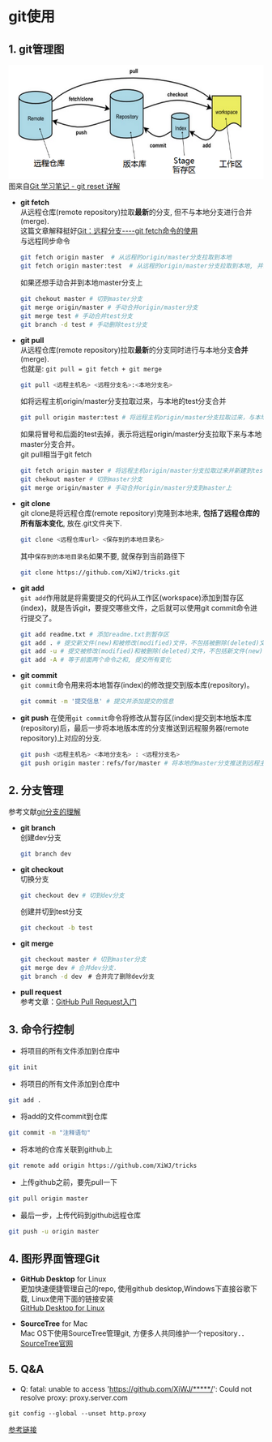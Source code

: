 # git使用
## 1. git管理图
![](pics/git_pic.png)<br>
图来自[Git 学习笔记 - git reset 详解](https://zhouhao.me/2017/08/27/detailed-explanation-of-git-reset/)

- **git fetch** <br>
  从远程仓库(remote repository)拉取**最新**的分支, 但不与本地分支进行合并(merge).<br>
  这篇文章解释挺好[Git：远程分支----git fetch命令的使用](https://blog.csdn.net/qq_42780289/article/details/98049574)<br>
  与远程同步命令
  ```bash
  git fetch origin master  # 从远程的origin/master分支拉取到本地
  git fetch origin master:test  # 从远程的origin/master分支拉取到本地, 并新建一个test分支
  ```
  如果还想手动合并到本地master分支上<br>
  ```bash
  git chekout master # 切到master分支
  git merge origin/master # 手动合并origin/master分支
  git merge test # 手动合并test分支
  git branch -d test # 手动删除test分支 
  ```

- **git pull** <br>
  从远程仓库(remote repository)拉取**最新**的分支同时进行与本地分支**合并**(merge).<br>
  也就是: ```git pull = git fetch + git merge``` <br>
  ```bash
  git pull <远程主机名> <远程分支名>:<本地分支名>
  ```
  如将远程主机origin/master分支拉取过来，与本地的test分支合并<br>
  ```bash
  git pull origin master:test # 将远程主机origin/master分支拉取过来，与本地的test分支合并
  ```
  如果将冒号和后面的test去掉，表示将远程origin/master分支拉取下来与本地master分支合并。<br>
  git pull相当于git fetch<br>
  ```bash
  git fetch origin master # 将远程主机origin/master分支拉取过来并新建到test分支
  git chekout master # 切到master分支
  git merge origin/master # 手动合并origin/master分支到master上
  ```
  
- **git clone**<br>
  git clone是将远程仓库(remote repository)克隆到本地来, **包括了远程仓库的所有版本变化**, 放在.git文件夹下.<br>
  ```bash
  git clone <远程仓库url> <保存到的本地目录名>
  ```
  其中`保存到的本地目录名`如果不要, 就保存到当前路径下<br>
  ```bash
  git clone https://github.com/XiWJ/tricks.git
  ```
  
- **git add**<br>
  `git add`作用就是将需要提交的代码从工作区(workspace)添加到暂存区(index)，就是告诉git，要提交哪些文件，之后就可以使用git commit命令进行提交了。<br>
  ```bash
  git add readme.txt # 添加readme.txt到暂存区
  git add . # 提交新文件(new)和被修改(modified)文件，不包括被删除(deleted)文件
  git add -u # 提交被修改(modified)和被删除(deleted)文件，不包括新文件(new)
  git add -A # 等于前面两个命令之和, 提交所有变化
  ```

- **git commit**<br>
  `git commit`命令用来将本地暂存(index)的修改提交到版本库(repository)。<br>
  ```bash
  git commit -m '提交信息' # 提交并添加提交的信息
  ```
  
- **git push**
  在使用`git commit`命令将修改从暂存区(index)提交到本地版本库(repository)后，最后一步将本地版本库的分支推送到远程服务器(remote repository)上对应的分支.
  ```bash
  git push <远程主机名> <本地分支名> : <远程分支名>
  git push origin master：refs/for/master # 将本地的master分支推送到远程主机origin上的对应master分支
  ```

## 2. 分支管理
参考文献[git分支的理解](https://www.cnblogs.com/matengfei123/p/8252128.html)<br>
- **git branch**<br>
  创建dev分支<br>
  ```bash
  git branch dev
  ```
- **git checkout**<br>
  切换分支<br>
  ```bash
  git checkout dev # 切到dev分支
  ```
  创建并切到test分支<br>
  ```bash
  git checkout -b test
  ```
- **git merge**<br>
  ```bash
  git checkout master # 切到master分支
  git merge dev # 合并dev分支．
  git branch -d dev　# 合并完了删除dev分支
  ```
- **pull request**<br>
  参考文章：[GitHub Pull Request入门](https://zhuanlan.zhihu.com/p/51199833)

## 3. 命令行控制
- 将项目的所有文件添加到仓库中
```bash
git init
```
- 将项目的所有文件添加到仓库中
```bash
git add .
```
- 将add的文件commit到仓库
```bash
git commit -m "注释语句"
```
- 将本地的仓库关联到github上
```bash
git remote add origin https://github.com/XiWJ/tricks
```
- 上传github之前，要先pull一下
```bash
git pull origin master
```
- 最后一步，上传代码到github远程仓库
```bash
git push -u origin master
```

## 4. 图形界面管理Git
- **GitHub Desktop** for Linux<br>
 更加快速便捷管理自己的repo, 使用github desktop,Windows下直接谷歌下载, Linux使用下面的链接安装<br>
[GitHub Desktop for Linux](https://github.com/shiftkey/desktop)

- **SourceTree** for Mac<br>
  Mac OS下使用SourceTree管理git, 方便多人共同维护一个repository．．<br>
  [SourceTree官网](https://www.sourcetreeapp.com/)

## 5. Q&A
- Q: fatal: unable to access 'https://github.com/XiWJ/*****/': Could not resolve proxy: proxy.server.com
```
git config --global --unset http.proxy
```
[参考链接](https://github.com/desktop/desktop/issues/3878#issuecomment-436653069)
